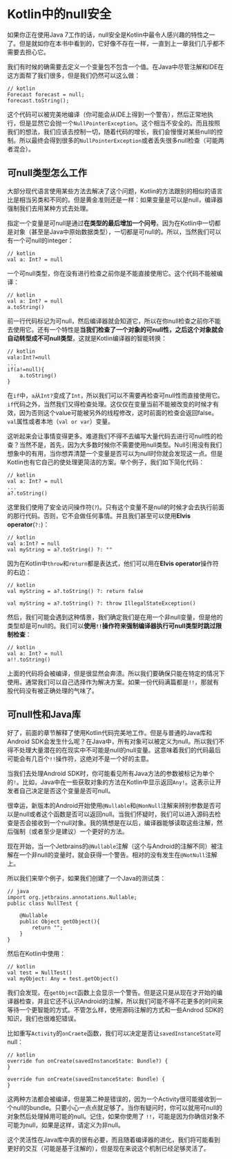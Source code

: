# Kotlin中的null安全

如果你正在使用Java 7工作的话，null安全是Kotlin中最令人感兴趣的特性之一了。但是就如你在本书中看到的，它好像不存在一样，一直到上一章我们几乎都不需要去担心它。

我们有时候的确需要去定义一个变量包不包含一个值。在Java中尽管注解和IDE在这方面帮了我们很多，但是我们仍然可以这么做：

```
// kotlin
Forecast forecast = null;
forecast.toString();
```

这个代码可以被完美地编译（你可能会从IDE上得到一个警告），然后正常地执行，但是显然它会抛一个`NullPointerException`。这个相当不安全的。而且按照我们的想法，我们应该去控制一切，随着代码的增长，我们会慢慢对某些null的控制。所以最终会得到很多的`NullPointerException`或者丢失很多null检查（可能两者混合）。

## 可null类型怎么工作

大部分现代语言使用某些方法去解决了这个问题，Kotlin的方法跟别的相似的语言比是相当另类和不同的。但是黄金准则还是一样：如果变量是可以是null，编译器强制我们去用某种方式去处理。

指定一个变量是可null是通过**在类型的最后增加一个问号**。因为在Kotlin中一切都是对象（甚至是Java中原始数据类型），一切都是可null的。所以，当然我们可以有一个可null的integer：

```
// kotlin
val a: Int? = null
```

一个可null类型，你在没有进行检查之前你是不能直接使用它。这个代码不能被编译：

```
// kotlin
val a: Int? = null
a.toString()
```

前一行代码标记为可null，然后编译器就会知道它，所以在你null检查之前你不能去使用它。还有一个特性是**当我们检查了一个对象的可null性，之后这个对象就会自动转型成不可null类型**，这就是Kotlin编译器的智能转换：

```
// kotlin
vala:Int?=null
...
if(a!=null){
    a.toString()
}
```

在`if`中，`a`从`Int?`变成了`Int`，所以我们可以不需要再检查可null性而直接使用它。`if`代码之外，当然我们又得检查处理。这仅仅在变量当前不能被改变的时候才有效，因为否则这个value可能被另外的线程修改，这时前面的检查会返回false。`val`属性或者本地（`val or var`）变量。

这听起来会让事情变得更多。难道我们不得不去编写大量代码去进行可null性的检查？当然不是，首先，因为大多数时候你不需要使用null类型。Null引用没有我们想象中的有用，当你想弄清楚一个变量是否可以为null时你就会发现这一点。但是Kotlin也有它自己的使处理更简洁的方案。举个例子，我们如下简化代码：

```
// kotlin
val a: Int? = null
...
a?.toString()
```

这里我们使用了安全访问操作符(`?`)。只有这个变量不是null的时候才会去执行前面的那行代码。否则，它不会做任何事情。并且我们甚至可以使用**Elvis operator**(`?:`)：

```
// kotlin
val a:Int? = null
val myString = a?.toString() ?: ""
```

因为在Kotlin中`throw`和`return`都是表达式，他们可以用在**Elvis operator**操作符的右边：

```
// kotlin
val myString = a?.toString() ?: return false

val myString = a?.toString() ?: throw IllegalStateException()
```

然后，我们可能会遇到这种情景，我们确定我们是在用一个非null变量，但是他的类型却是可null的。我们可以**使用`!!`操作符来强制编译器执行可null类型时跳过限制检查**：

```
// kotlin
val a: Int? = null
a!!.toString()
```

上面的代码将会被编译，但是很显然会奔溃。所以我们要确保只能在特定的情况下使用。通常我们可以自己选择作为解决方案。如果一份代码满篇都是`!!`，那就有股代码没有被正确处理的气味了。

## 可null性和Java库

好了，前面的章节解释了使用Kotlin代码完美地工作。但是与普通的Java库和Android SDK会发生什么呢？在Java中，所有对象可以被定义为null。所以我们不得不处理大量潜在的在现实中不可能是null的null变量。这意味着我们的代码最后可能会有几百个`!!`操作符，这绝对不是一个好的主意。

当我们去处理Android SDK时，你可能看见所有Java方法的参数被标记为单个的`!`。比如，Java中在一些获取对象的方法在Kotlin中显示返回`Any!`。这表示让开发者自己决定是否这个变量是否可null。

很幸运，新版本的Android开始使用`@Nullable`和`@NonNull`注解来辨别参数是否可以是null或者这个函数是否可以返回null。当我们怀疑时，我们可以进入源码去检查是否会接收到一个null对象。我的猜想是在以后，编译器能够读取这些注解，然后强制（或者至少是建议）一个更好的方法。

现在开始，当一个Jetbrains的`@Nullable`注解（这个与Android的注解不同）被注解在一个非null的变量时，就会获得一个警告。相对的没有发生在`@NotNull`注解上。

所以我们来举个例子，如果我们创建了一个Java的测试类：

```
// java
import org.jetbrains.annotations.Nullable;
public class NullTest {

    @Nullable
    public Object getObject(){
        return "";
    }
}
```

然后在Kotlin中使用：

```
// kotlin
val test = NullTest()
val myObject: Any = test.getObject()
```

我们会发现，在`getObject`函数上会显示一个警告。但是这只是从现在才开始的编译器检查，并且它还不认识Android的注解，所以我们可能不得不花更多的时间来等待一个更智能的方式。不管怎么样，使用源码注解的方式和一些Androd SDK的知识，我们也很难犯错误。

比如重写`Activity`的`onCraete`函数，我们可以决定是否让`savedInstanceState`可null：

```
// kotlin
override fun onCreate(savedInstanceState: Bundle?) {
}

override fun onCreate(savedInstanceState: Bundle) {
}
```

这两种方法都会被编译，但是第二种是错误的，因为一个Activity很可能接收到一个null的bundle。只要小心一点点就足够了。当你有疑问时，你可以就用可null的对象然后处理掉用可能的null。记住，如果你使用了 `!!`，可能是因为你确信对象不可能为null，如果是这样，请定义为非null。

这个灵活性在Java库中真的很有必要，而且随着编译器的进化，我们将可能看到更好的交互（可能是基于注解的），但是现在来说这个机制已经足够灵活了。